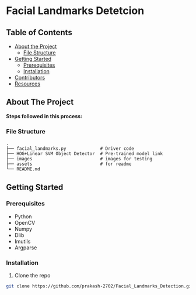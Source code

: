 # Facial Landmarks Detetcion 

<!-- TABLE OF CONTENTS -->
## Table of Contents

* [About the Project](#about-the-project)
  * [File Structure](#file-structure)
* [Getting Started](#getting-started)
  * [Prerequisites](#prerequisites)
  * [Installation](#installation)
* [Contributors](#contributors)
* [Resources](#resources)


<!-- ABOUT THE PROJECT -->
## About The Project 
**Steps followed in this process:**

### File Structure
    .
    ├── facial_landmarks.py             # Driver code
    ├── HOG+Linear SVM Object Detector  # Pre-trained model link
    ├── images                          # images for testing
    ├── assets                          # for readme
    └── README.md 
    
<!-- GETTING STARTED -->
## Getting Started

### Prerequisites  
* Python
* OpenCV
* Numpy 
* Dlib 
* Imutils
* Argparse

### Installation
1. Clone the repo
```sh
git clone https://github.com/prakash-2702/Facial_Landmarks_Detection.git
```    



